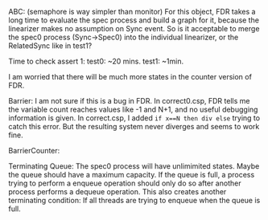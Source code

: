 ABC:
(semaphore is way simpler than monitor)
For this object, FDR takes a long time to evaluate the spec process and build a graph for it, because the linearizer makes no assumption on Sync event. So is it acceptable to merge the spec0 process (Sync->Spec0) into the individual linearizer, or the RelatedSync like in test1?

Time to check assert 1:
test0: ~20 mins.
test1: ~1min.

I am worried that there will be much more states in the counter version of FDR.

Barrier:
I am not sure if this is a bug in FDR. In correct0.csp, FDR tells me the variable count reaches values like -1 and N+1, and no useful debugging information is given. In correct.csp, I added `if x==N then div else` trying to catch this error. But the resulting system never diverges and seems to work fine.

BarrierCounter:


Terminating Queue:
The spec0 process will have unlimimited states. Maybe the queue should have a maximum capacity. If the queue is full, a process trying to perform a enqueue operation should only do so after another process performs a dequeue operation.
This also creates another terminating condition: If all threads are trying to enqueue when the queue is full.
